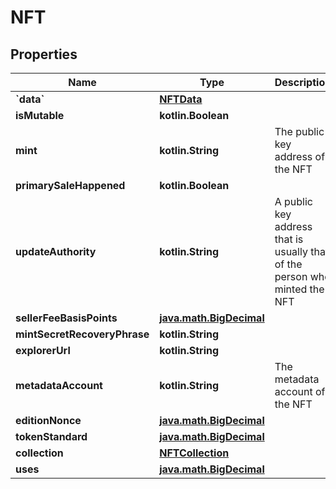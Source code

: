 
# NFT

## Properties
Name | Type | Description | Notes
------------ | ------------- | ------------- | -------------
**&#x60;data&#x60;** | [**NFTData**](NFTData.md) |  |  [optional]
**isMutable** | **kotlin.Boolean** |  |  [optional]
**mint** | **kotlin.String** | The public key address of the NFT  |  [optional]
**primarySaleHappened** | **kotlin.Boolean** |  |  [optional]
**updateAuthority** | **kotlin.String** | A public key address that is usually that of the person who minted the NFT  |  [optional]
**sellerFeeBasisPoints** | [**java.math.BigDecimal**](java.math.BigDecimal.md) |  |  [optional]
**mintSecretRecoveryPhrase** | **kotlin.String** |  |  [optional]
**explorerUrl** | **kotlin.String** |  |  [optional]
**metadataAccount** | **kotlin.String** | The metadata account of the NFT  |  [optional]
**editionNonce** | [**java.math.BigDecimal**](java.math.BigDecimal.md) |  |  [optional]
**tokenStandard** | [**java.math.BigDecimal**](java.math.BigDecimal.md) |  |  [optional]
**collection** | [**NFTCollection**](NFTCollection.md) |  |  [optional]
**uses** | [**java.math.BigDecimal**](java.math.BigDecimal.md) |  |  [optional]



